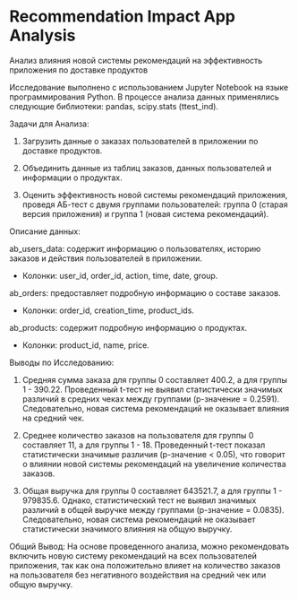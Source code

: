 # Recommendation Impact App Analysis
Анализ влияния новой системы рекомендаций на эффективность приложения по доставке продуктов

Исследование выполнено с использованием Jupyter Notebook на языке программирования Python. В процессе анализа данных применялись следующие библиотеки: pandas, scipy.stats (ttest_ind).

Задачи для Анализа:

1) Загрузить данные о заказах пользователей в приложении по доставке продуктов.

2) Объединить данные из таблиц заказов, данных пользователей и информации о продуктах.

3) Оценить эффективность новой системы рекомендаций приложения, проведя АБ-тест с двумя группами пользователей: группа 0 (старая версия приложения) и группа 1 (новая система рекомендаций).

Описание данных:

ab_users_data: содержит информацию о пользователях, историю заказов и действия пользователей в приложении. 

 - Колонки: user_id, order_id, action, time, date, group.

ab_orders: предоставляет подробную информацию о составе заказов. 

 - Колонки: order_id, creation_time, product_ids.

ab_products: содержит подробную информацию о продуктах. 

 - Колонки: product_id, name, price.

Выводы по Исследованию:

1) Средняя сумма заказа для группы 0 составляет 400.2, а для группы 1 - 390.22. Проведенный t-тест не выявил статистически значимых различий в средних чеках между группами (p-значение = 0.2591). Следовательно, новая система рекомендаций не оказывает влияния на средний чек.

2) Среднее количество заказов на пользователя для группы 0 составляет 11, а для группы 1 - 18. Проведенный t-тест показал статистически значимые различия (p-значение < 0.05), что говорит о влиянии новой системы рекомендаций на увеличение количества заказов.

3) Общая выручка для группы 0 составляет 643521.7, а для группы 1 - 979835.6. Однако, статистический тест не выявил значимых различий в общей выручке между группами (p-значение = 0.0835). Следовательно, новая система рекомендаций не оказывает статистически значимого влияния на общую выручку.

Общий Вывод:
На основе проведенного анализа, можно рекомендовать включить новую систему рекомендаций на всех пользователей приложения, так как она положительно влияет на количество заказов на пользователя без негативного воздействия на средний чек или общую выручку.
